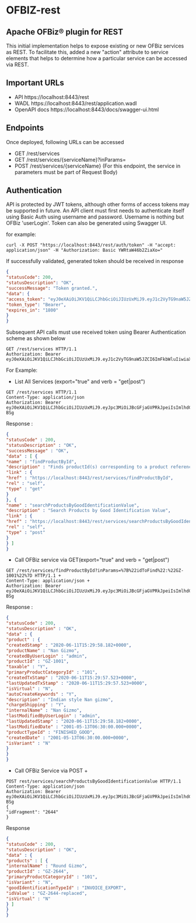 # OFBIZ-rest
## Apache OFBiz® plugin for REST

This initial implementation helps to expose existing or new OFBiz services as REST.
To facilitate this, added a new "action" attribute to service elements that helps to determine how a particular service can be accessed via REST.

## Important URLs
* API https://localhost:8443/rest
* WADL https://localhost:8443/rest/application.wadl
* OpenAPI docs https://localhost:8443/docs/swagger-ui.html

## Endpoints
Once deployed, following URLs can be accessed
* GET /rest/services
* GET /rest/services/{serviceName}?inParams=<URLEncodedJSON>
* POST /rest/services/{serviceName} (For this endpoint, the service in parameters must be part of Request Body)

## Authentication
API is protected by JWT tokens, although other forms of access tokens may be supported in future.
An API client must first needs to authenticate itself using Basic Auth using username and password.
Username is nothing but OFBiz 'userLogin'. Token can also be generated using Swagger UI.

for example:
```aidl
curl -X POST "https://localhost:8443/rest/auth/token" -H "accept: application/json" -H "Authorization: Basic YWRtaW46b2ZiaXo="
```
If successfully validated, generated token should be received in response
```json
{
"statusCode": 200,
"statusDescription": "OK",
"successMessage": "Token granted.",
"data": {
"access_token": "eyJ0eXAiOiJKV1QiLCJhbGciOiJIUzUxMiJ9.eyJ1c2VyTG9naW5JZCI6ImFkbWluIiwiaXNzIjoiQXBhY2hlT0ZCaXoiLCJleHAiOjE1OTY3MDk4MjAsImlhdCI6MTU5NjcwODAyMH0.9Hj4pkkeQowAMxPLrI_To0WTohxxgVR6FoViyx5HoboTACQZ4iqDyqiIBodkuCVsZwOTPT1RSAQJ0L_oSVMqBA",
"token_type": "Bearer",
"expires_in": "1800"
}
}
```

Subsequent API calls must use received token using Bearer Authentication scheme as shown below
```aidl
GET /rest/services HTTP/1.1
Authorization: Bearer eyJ0eXAiOiJKV1QiLCJhbGciOiJIUzUxMiJ9.eyJ1c2VyTG9naW5JZCI6ImFkbWluIiwiaXNzIjoiQXBhY2hlT0ZCaXoiLCJleHAiOjE1OTY3MDk4MjAsImlhdCI6MTU5NjcwODAyMH0.9Hj4pkkeQowAMxPLrI_To0WTohxxgVR6FoViyx5HoboTACQZ4iqDyqiIBodkuCVsZwOTPT1RSAQJ0L_oSVMqBA
```

For Example:

* List All Services (export="true" and verb = "get|post")
```
GET /rest/services HTTP/1.1
Content-Type: application/json
Authorization: Bearer eyJ0eXAiOiJKV1QiLCJhbGciOiJIUzUxMiJ9.eyJpc3MiOiJBcGFjaGVPRkJpeiIsImlhdCI6MTU0NzczOTM0OCwiZXhwIjoxNjc5Mjc1MzQ4LCJhdWQiOiJ3d3cuZXhhbXBsZS5jb20iLCJzdWIiOiJqcm9ja2V0QGV4YW1wbGUuY29tIiwiR2l2ZW5OYW1lIjoiSm9obm55IiwiU3VybmFtZSI6IlJvY2tldCIsIkVtYWlsIjoianJvY2tldEBleGFtcGxlLmNvbSIsInVzZXJMb2dpbklkIjoiYWRtaW4iLCJSb2xlIjpbIk1hbmFnZXIiLCJQcm9qZWN0IEFkbWluaXN0cmF0b3IiXX0.fwafgrgpodBJcXxNTQdZknKeWKb3sDOsQrcR2vcRw97FznD6mkE79p10Tu7cqpUx7LiXuROUAnXEgqDice-BSg
```

Response :
```json
{
"statusCode" : 200,
"statusDescription" : "OK",
"successMessage" : "OK",
"data" : [ {
"name" : "findProductById",
"description" : "Finds productId(s) corresponding to a product reference, productId or a GoodIdentification idValue",
"link" : {
"href" : "https://localhost:8443/rest/services/findProductById",
"rel" : "self",
"type" : "get"
}
}, {
"name" : "searchProductsByGoodIdentificationValue",
"description" : "Search Products by Good Identification Value",
"link" : {
"href" : "https://localhost:8443/rest/services/searchProductsByGoodIdentificationValue",
"rel" : "self",
"type" : "post"
}
} ]
}
```

* Call OFBiz service via GET(export="true" and verb = "get|post")
```aidl
GET /rest/services/findProductById?inParams=%7B%22idToFind%22:%22GZ-1001%22%7D HTTP/1.1 +
Content-Type: application/json +
Authorization: Bearer eyJ0eXAiOiJKV1QiLCJhbGciOiJIUzUxMiJ9.eyJpc3MiOiJBcGFjaGVPRkJpeiIsImlhdCI6MTU0NzczOTM0OCwiZXhwIjoxNjc5Mjc1MzQ4LCJhdWQiOiJ3d3cuZXhhbXBsZS5jb20iLCJzdWIiOiJqcm9ja2V0QGV4YW1wbGUuY29tIiwiR2l2ZW5OYW1lIjoiSm9obm55IiwiU3VybmFtZSI6IlJvY2tldCIsIkVtYWlsIjoianJvY2tldEBleGFtcGxlLmNvbSIsInVzZXJMb2dpbklkIjoiYWRtaW4iLCJSb2xlIjpbIk1hbmFnZXIiLCJQcm9qZWN0IEFkbWluaXN0cmF0b3IiXX0.fwafgrgpodBJcXxNTQdZknKeWKb3sDOsQrcR2vcRw97FznD6mkE79p10Tu7cqpUx7LiXuROUAnXEgqDice-BSg
```

Response :
```json
{
"statusCode" : 200,
"statusDescription" : "OK",
"data" : {
"product" : {
"createdStamp" : "2020-06-11T15:29:58.182+0000",
"productName" : "Nan Gizmo",
"createdByUserLogin" : "admin",
"productId" : "GZ-1001",
"taxable" : "Y",
"primaryProductCategoryId" : "101",
"createdTxStamp" : "2020-06-11T15:29:57.523+0000",
"lastUpdatedTxStamp" : "2020-06-11T15:29:57.523+0000",
"isVirtual" : "N",
"autoCreateKeywords" : "Y",
"description" : "Indian style Nan gizmo",
"chargeShipping" : "Y",
"internalName" : "Nan Gizmo",
"lastModifiedByUserLogin" : "admin",
"lastUpdatedStamp" : "2020-06-11T15:29:58.182+0000",
"lastModifiedDate" : "2001-05-13T06:30:00.000+0000",
"productTypeId" : "FINISHED_GOOD",
"createdDate" : "2001-05-13T06:30:00.000+0000",
"isVariant" : "N"
}
}
}
```


* Call OFBiz Service via POST +
```
POST rest/services/searchProductsByGoodIdentificationValue HTTP/1.1
Content-Type: application/json
Authorization: Bearer eyJ0eXAiOiJKV1QiLCJhbGciOiJIUzUxMiJ9.eyJpc3MiOiJBcGFjaGVPRkJpeiIsImlhdCI6MTU0NzczOTM0OCwiZXhwIjoxNjc5Mjc1MzQ4LCJhdWQiOiJ3d3cuZXhhbXBsZS5jb20iLCJzdWIiOiJqcm9ja2V0QGV4YW1wbGUuY29tIiwiR2l2ZW5OYW1lIjoiSm9obm55IiwiU3VybmFtZSI6IlJvY2tldCIsIkVtYWlsIjoianJvY2tldEBleGFtcGxlLmNvbSIsInVzZXJMb2dpbklkIjoiYWRtaW4iLCJSb2xlIjpbIk1hbmFnZXIiLCJQcm9qZWN0IEFkbWluaXN0cmF0b3IiXX0.fwafgrgpodBJcXxNTQdZknKeWKb3sDOsQrcR2vcRw97FznD6mkE79p10Tu7cqpUx7LiXuROUAnXEgqDice-BSg
{
"idFragment": "2644"
}
```


Response
```json
{
"statusCode" : 200,
"statusDescription" : "OK",
"data" : {
"products" : [ {
"internalName" : "Round Gizmo",
"productId" : "GZ-2644",
"primaryProductCategoryId" : "101",
"isVariant" : "N",
"goodIdentificationTypeId" : "INVOICE_EXPORT",
"idValue" : "GZ-2644-replaced",
"isVirtual" : "N"
} ]
}
}
```
